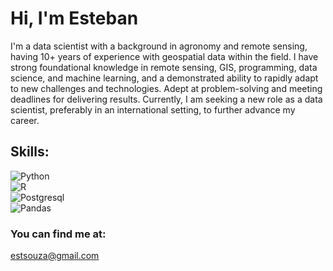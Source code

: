 # Hi, I'm Esteban

I'm a data scientist with a background in agronomy and remote sensing, having 10+ years of experience with geospatial data within the field. I have strong foundational knowledge in remote sensing, GIS, programming, data science, and machine learning, and a demonstrated ability to rapidly adapt to new challenges and technologies. Adept at problem-solving and meeting deadlines for delivering results. Currently, I am seeking a new role as a data scientist, preferably in an international setting, to further advance my career. 

## Skills:
![Python](https://img.shields.io/badge/Python-3376AB?style=for-the-badge&logo=python&logoColor=white&labelColor=101010)</br>
![R](https://img.shields.io/badge/R-276DC3?style=for-the-badge&logo=r&logoColor=white&labelColor=101010)</br>
![Postgresql](https://img.shields.io/badge/Postresql-4169E1?style=for-the-badge&logo=postgresql&logoColor=white&labelColor=101010)</br>
![Pandas](https://img.shields.io/badge/Pandas-150458?style=for-the-badge&logo=pandas&logoColor=white&labelColor=101010)</br>

### You can find me at:
estsouza@gmail.com

<!--
Here are some ideas to get you started:

- 🔭 I’m currently working on ...
- 🌱 I’m currently learning ...
- 👯 I’m looking to collaborate on ...
- 🤔 I’m looking for help with ...
- 💬 Ask me about ...
- 📫 How to reach me: ...
- 😄 Pronouns: ...
- ⚡ Fun fact: ...
-->
